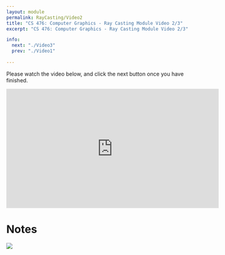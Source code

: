 ```yaml
---
layout: module
permalink: RayCasting/Video2
title: "CS 476: Computer Graphics - Ray Casting Module Video 2/3"
excerpt: "CS 476: Computer Graphics - Ray Casting Module Video 2/3"

info:
  next: "./Video3"
  prev: "./Video1"
  
---
```


Please watch the video below, and click the next button once you have finished.

<iframe width="560" height="315" src="https://www.youtube.com/embed/jNQlH9Dk1AE" frameborder="0" allow="accelerometer; autoplay; clipboard-write; encrypted-media; gyroscope; picture-in-picture" allowfullscreen></iframe>

<h1>Notes</h1>
<img src = "../images/Unit2/RayCasting.svg">